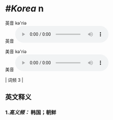 # ***\#Korea*** n
英音 kə'riə  
英音
<audio src="./media/Korea-B.aac" controls="controls"></audio>

美音 kə'riə  
美音
<audio src="./media/Korea.aac" controls="controls"></audio>



| 词频 3 |  

英文释义
---
### 1.*高义频：* **韩国；朝鲜**  


